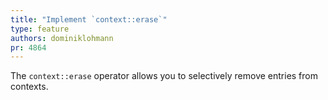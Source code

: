 ```yaml
---
title: "Implement `context::erase`"
type: feature
authors: dominiklohmann
pr: 4864
---
```


The `context::erase` operator allows you to selectively remove entries from
contexts.
